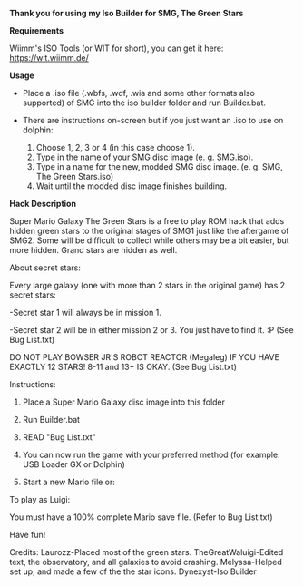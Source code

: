 **__Thank you for using my Iso Builder for SMG, The Green Stars__**

**Requirements**

Wiimm's ISO Tools (or WIT for short), you can get it here: https://wit.wiimm.de/

**Usage**

- Place a .iso file (.wbfs, .wdf, .wia and some other formats also supported) of SMG into the iso builder folder and run Builder.bat.

- There are instructions on-screen but if you just want an .iso to use on dolphin:
	1. Choose 1, 2, 3 or 4  (in this case choose 1).
	2. Type in the name of your SMG disc image (e. g. SMG.iso).
	3. Type in a name for the new, modded SMG disc image. (e. g. SMG, The Green Stars.iso)
	4. Wait until the modded disc image finishes building.

**Hack Description**

Super Mario Galaxy The Green Stars is a free to play ROM hack that adds hidden green stars to the original stages of SMG1 just like the aftergame of SMG2.
Some will be difficult to collect while others may be a bit easier, but more hidden. Grand stars are hidden as well.

About secret stars:

Every large galaxy (one with more than 2 stars in the original game) has 2 secret stars:

-Secret star 1 will always be in mission 1.

-Secret star 2 will be in either mission 2 or 3. You just have to find it. :P (See Bug List.txt)

DO NOT PLAY BOWSER JR'S ROBOT REACTOR (Megaleg) IF YOU HAVE EXACTLY 12 STARS! 8-11 and 13+ IS OKAY. (See Bug List.txt)

Instructions:

  1. Place a Super Mario Galaxy disc image into this folder

  2. Run Builder.bat

  3. READ "Bug List.txt"

  4. You can now run the game with your preferred method (for example: USB Loader GX or Dolphin)

  5. Start a new Mario file or:

To play as Luigi:

  You must have a 100% complete Mario save file. (Refer to Bug List.txt)

Have fun!

Credits:
Laurozz-Placed most of the green stars.
TheGreatWaluigi-Edited text, the observatory, and all galaxies to avoid crashing.
Melyssa-Helped set up, and made a few of the the star icons.
Dynexyst-Iso Builder
